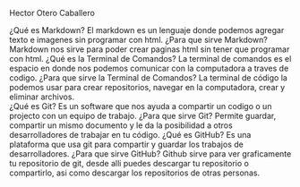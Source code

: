 Hector Otero Caballero 

¿Qué es Markdown?
El markdown es un lenguaje donde podemos agregar texto e imagenes sin programar con html.
¿Para que sirve Markdown?
Markdown nos sirve para poder crear paginas html sin tener que programar con html. 
¿Qué es la Terminal de Comandos?
La terminal de comandos es el espacio en donde nos podemos comunicar con la computadora a traves de codigo. 
¿Para que sirve la Terminal de Comandos?
La terminal de código la podemos usar para crear repositorios, navegar en la computadora, crear y eliminar archivos.  
¿Qué es Git?
Es un software que nos ayuda a compartir un codigo o un projecto con un equipo de trabajo. 
¿Para que sirve Git?
Permite guardar, compartir un mismo documento y le da la posibilidad a otros desarrolladores de trabajar en tu código.
¿Qué es GitHub?
Es una plataforma que usa git para compartir y guardar los trabajos de desarrolladores. 
¿Para que sirve GitHub?
Github sirve para ver graficamente tu repositorio de git, desde alli puedes descargar tu repositorio o compartirlo, asi como descargar los repositorios de otras personas. 
